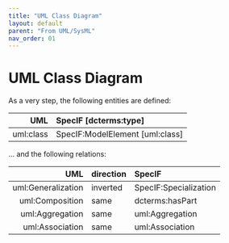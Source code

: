 ```yaml
---
title: "UML Class Diagram"
layout: default
parent: "From UML/SysML"
nav_order: 01
---
```


# UML Class Diagram

As a very step, the following entities are defined:

| UML | SpecIF [dcterms:type] |
| ---: | :--- |
| uml:class | SpecIF:ModelElement [uml:class] |

... and the following relations:

| UML | direction | SpecIF |
| ---: | --- | :--- |
| uml:Generalization | inverted | SpecIF:Specialization |
| uml:Composition | same | dcterms:hasPart |
| uml:Aggregation | same | uml:Aggregation |
| uml:Association | same | uml:Association |
